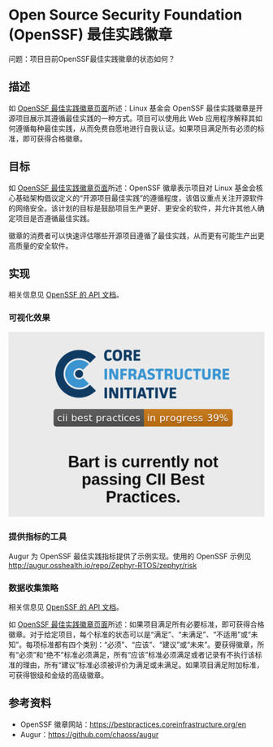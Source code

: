 # Open Source Security Foundation (OpenSSF) 最佳实践徽章

问题：项目目前OpenSSF最佳实践徽章的状态如何？

## 描述

如 [OpenSSF 最佳实践徽章页面](https://bestpractices.coreinfrastructure.org/en)所述：Linux 基金会 OpenSSF 最佳实践徽章是开源项目展示其遵循最佳实践的一种方式。项目可以使用此 Web 应用程序解释其如何遵循每种最佳实践，从而免费自愿地进行自我认证。如果项目满足所有必须的标准，即可获得合格徽章。

## 目标

如 [OpenSSF 最佳实践徽章页面](https://bestpractices.coreinfrastructure.org/en)所述：OpenSSF 徽章表示项目对 Linux 基金会核心基础架构倡议定义的“开源项目最佳实践”的遵循程度，该倡议重点关注开源软件的网络安全。该计划的目标是鼓励项目生产更好、更安全的软件，并允许其他人确定项目是否遵循最佳实践。

徽章的消费者可以快速评估哪些开源项目遵循了最佳实践，从而更有可能生产出更高质量的安全软件。

## 实现

相关信息见 [OpenSSF 的 API 文档](https://github.com/coreinfrastructure/best-practices-badge/blob/master/doc/api.md)。

### 可视化效果

![](images/cii-best-practices_visualization.png)

### 提供指标的工具

Augur 为 OpenSSF 最佳实践指标提供了示例实现。使用的 OpenSSF 示例见 http://augur.osshealth.io/repo/Zephyr-RTOS/zephyr/risk

### 数据收集策略

相关信息见 [OpenSSF 的 API 文档](https://github.com/coreinfrastructure/best-practices-badge/blob/master/doc/api.md)。

如 [OpenSSF 最佳实践徽章页面](https://bestpractices.coreinfrastructure.org/en)所述：如果项目满足所有必要标准，即可获得合格徽章。对于给定项目，每个标准的状态可以是“满足”、“未满足”、“不适用”或“未知”。每项标准都有四个类别：“必须”、“应该”、“建议”或“未来”。要获得徽章，所有“必须”和“绝不”标准必须满足，所有“应该”标准必须满足或者记录有不执行该标准的理由，所有“建议”标准必须被评价为满足或未满足。如果项目满足附加标准，可获得银级和金级的高级徽章。

## 参考资料

- OpenSSF 徽章网站：https://bestpractices.coreinfrastructure.org/en
- Augur：https://github.com/chaoss/augur




